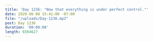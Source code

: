 ```yaml
---
title: 'Day 1236: "Now that everything is under perfect control."'
date: 2020-06-08 15:41:00 -07:00
file: "/uploads/Day-1236.mp3"
post: Day 1236
duration: '00:08:08'
length: 6504627
---
```


